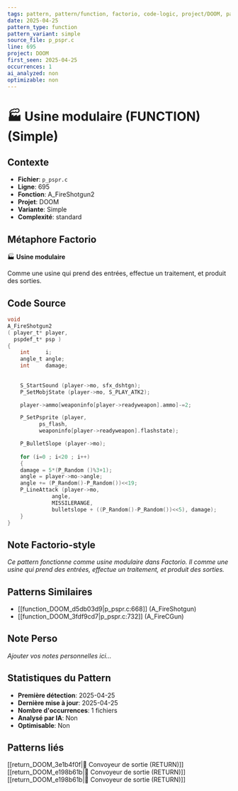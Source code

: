 ```yaml
---
tags: pattern, pattern/function, factorio, code-logic, project/DOOM, pattern/variant/simple
date: 2025-04-25
pattern_type: function
pattern_variant: simple
source_file: p_pspr.c
line: 695
project: DOOM
first_seen: 2025-04-25
occurrences: 1
ai_analyzed: non
optimizable: non
---
```


# 🏭 Usine modulaire (FUNCTION) (Simple)

## Contexte
- **Fichier**: `p_pspr.c`
- **Ligne**: 695
- **Fonction**: A_FireShotgun2
- **Projet**: DOOM
- **Variante**: Simple
- **Complexité**: standard

## Métaphore Factorio
🏭 **Usine modulaire**

Comme une usine qui prend des entrées, effectue un traitement, et produit des sorties.

## Code Source
```c
void
A_FireShotgun2
( player_t*	player,
  pspdef_t*	psp ) 
{
    int		i;
    angle_t	angle;
    int		damage;
		
	
    S_StartSound (player->mo, sfx_dshtgn);
    P_SetMobjState (player->mo, S_PLAY_ATK2);

    player->ammo[weaponinfo[player->readyweapon].ammo]-=2;

    P_SetPsprite (player,
		  ps_flash,
		  weaponinfo[player->readyweapon].flashstate);

    P_BulletSlope (player->mo);
	
    for (i=0 ; i<20 ; i++)
    {
	damage = 5*(P_Random ()%3+1);
	angle = player->mo->angle;
	angle += (P_Random()-P_Random())<<19;
	P_LineAttack (player->mo,
		      angle,
		      MISSILERANGE,
		      bulletslope + ((P_Random()-P_Random())<<5), damage);
    }
}
```

## Note Factorio-style
*Ce pattern fonctionne comme usine modulaire dans Factorio. Il comme une usine qui prend des entrées, effectue un traitement, et produit des sorties.*

## Patterns Similaires
- [[function_DOOM_d5db03d9|p_pspr.c:668]] (A_FireShotgun)
- [[function_DOOM_3fdf9cd7|p_pspr.c:732]] (A_FireCGun)

## Note Perso
*Ajouter vos notes personnelles ici...*

## Statistiques du Pattern
- **Première détection**: 2025-04-25
- **Dernière mise à jour**: 2025-04-25
- **Nombre d'occurrences**: 1 fichiers
- **Analysé par IA**: Non
- **Optimisable**: Non

## Patterns liés
[[return_DOOM_3e1b4f0f|🚚 Convoyeur de sortie (RETURN)]]
[[return_DOOM_e198b61b|🚚 Convoyeur de sortie (RETURN)]]
[[return_DOOM_e198b61b|🚚 Convoyeur de sortie (RETURN)]]
